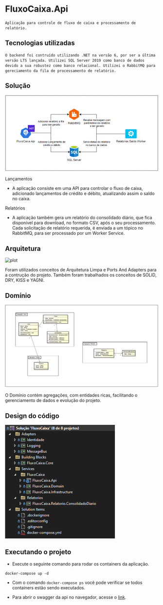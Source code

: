 # FluxoCaixa.Api

`
Aplicação para controle de fluxo de caixa e processamento de relatório.
`

## Tecnologias utilizadas

`
O backend foi contruído utilizando .NET na versão 6, por ser a última versão LTS lançada. Utilizei SQL Server 2019 como banco de dados devido a sua robustez como banco relacional. Utilizei o RabbitMQ para gereciamento da fila de processamento de relatório.
`


## Solução

![plot](./images/solucao.png)


Lançamentos
  - A aplicação consiste em uma API para controlar o fluxo de caixa,      adicionado lançamentos de crédito e débito, atualizando assim o saldo no caixa.

Relatórios
  - A aplicação também gera um relatório do consolidado diário, que fica disponível para download, no formato CSV, após o seu processamento.
  Cada solicitação de relatório requerida, é enviada a um tópico no RabbitMQ, para ser processado por um Worker Service.

## Arquitetura

![plot](./images/dependency-map.svg)

Foram utilizados conceitos de Arquitetura Limpa e Ports And Adapters para a contrução do projeto.
Também foram trabalhados os conceitos de SOLID, DRY, KISS e YAGNI.

## Domínio

![plot](./images/dominio.png)

O Domínio contém agregações, com entidades ricas, facilitando o gerenciamento de dados e evolução do projeto.

## Design do código

![plot](./images/design.png)

## Executando o projeto

- Execute o seguinte comando para rodar os containers da aplicação.
```
docker-compose up -d
```

- Com o comando `docker-compose ps` você pode verificar se todos containers estão sendo executados.

- Para abrir o swagger da api no navegador, acesse o [link](http://127.0.0.1:8001/swagger/index.html).
